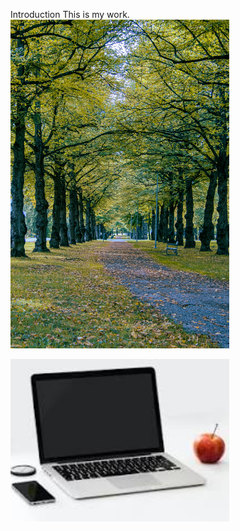 Introduction
This is my work.
<img src="pics/img.jpg" width="350">

<img src="pics/laptop.jfif" width="350">
